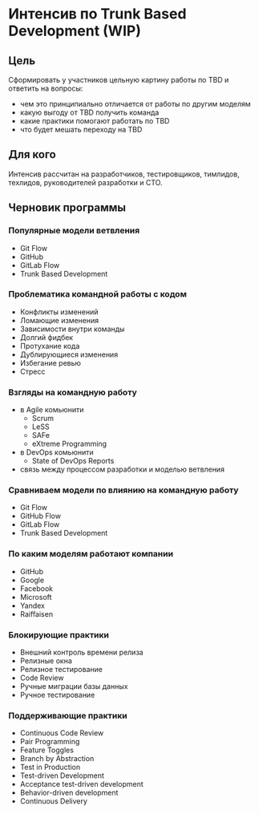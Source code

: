 # Интенсив по Trunk Based Development (WIP)

## Цель

Сформировать у участников цельную картину работы по TBD и ответить на вопросы:
- чем это принципиально отличается от работы по другим моделям
- какую выгоду от TBD получить команда
- какие практики помогают работать по TBD
- что будет мешать переходу на TBD

## Для кого

Интенсив рассчитан на разработчиков, тестировщиков, тимлидов, техлидов, руководителей разработки и СТО.

## Черновик программы
### Популярные модели ветвления
- Git Flow
- GitHub
- GitLab Flow
- Trunk Based Development

### Проблематика командной работы с кодом
- Конфликты изменений
- Ломающие изменения
- Зависимости внутри команды
- Долгий фидбек
- Протухание кода
- Дублирующиеся изменения
- Избегание ревью
- Стресс

### Взгляды на командную работу
- в Agile комьюнити
    - Scrum
    - LeSS
    - SAFe
    - eXtreme Programming
- в DevOps комьюнити
    - State of DevOps Reports
- связь между процессом разработки и моделью ветвления

### Сравниваем модели по влиянию на командную работу
- Git Flow
- GitHub Flow
- GitLab Flow
- Trunk Based Development

### По каким моделям работают компании
- GitHub
- Google
- Facebook
- Microsoft
- Yandex
- Raiffaisen

### Блокирующие практики
- Внешний контроль времени релиза
- Релизные окна
- Релизное тестирование
- Code Review
- Ручные миграции базы данных
- Ручное тестирование

### Поддерживающие практики
- Continuous Code Review
- Pair Programming
- Feature Toggles
- Branch by Abstraction
- Test in Production
- Test-driven Development
- Acceptance test-driven development
- Behavior-driven development
- Continuous Delivery
